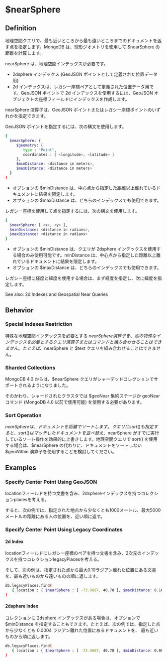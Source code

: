 # $nearSphere
## Definition
地理空間クエリで、最も近いところから最も遠いところまでのドキュメントを返す点を指定します。MongoDB は、球形ジオメトリを使用して $nearSphere の距離を計算します。

nearSphere は、地理空間インデックスが必要です。

- 2dsphere インデックス (GeoJSON ポイントとして定義された位置データ用)
- 2d インデックスは、レガシー座標ペアとして定義された位置データ用です。GeoJSON ポイントで 2d インデックスを使用するには、GeoJSON オブジェクトの座標フィールドにインデックスを作成します。

nearSphere 演算子は、GeoJSON ポイントまたはレガシー座標ポイントのいずれかを指定できます。

GeoJSON ポイントを指定するには、次の構文を使用します。

```bash
{
  $nearSphere: {
     $geometry: {
        type : "Point",
        coordinates : [ <longitude>, <latitude> ]
     },
     $minDistance: <distance in meters>,
     $maxDistance: <distance in meters>
  }
}
```

- オプションの $minDistance は、中心点から指定した距離以上離れているドキュメントに結果を限定します。
- オプションの $maxDistance は、どちらのインデックスでも使用できます。

レガシー座標を使用して点を指定するには、次の構文を使用します。

```bash
{
  $nearSphere: [ <x>, <y> ],
  $minDistance: <distance in radians>,
  $maxDistance: <distance in radians>
}
```

- オプションの $minDistance は、クエリが 2dsphere インデックスを使用する場合のみ使用可能です。minDistance は、中心点から指定した距離以上離れているドキュメントに結果を限定します。
- オプションの $maxDistance は、どちらのインデックスでも使用できます。

レガシー座標に経度と緯度を使用する場合は、まず経度を指定し、次に緯度を指定します。

See also:
2d Indexes and Geospatial Near Queries

## Behavior
### Special Indexes Restriction
特殊な地理空間インデックスを必要とする $nearSphere 演算子を、別の特殊なインデックスを必要とするクエリ演算子またはコマンドと組み合わせることはできません。たとえば、$nearSphere と $text クエリを組み合わせることはできません。

### Sharded Collections
MongoDB 4.0 からは、$nearSphere クエリがシャーデッドコレクションでサポートされるようになりました。

そのかわり、シャードされたクラスタでは $geoNear 集約ステージか geoNear コマンド (MongoDB 4.0 以前で使用可能) を使用する必要があります。

### Sort Operation
$nearSphere は、ドキュメントを距離でソートします。クエリに sort() も指定すると、sort() はマッチしたドキュメントを並べ替え、$nearSphere がすでに実行しているソート操作を効果的に上書きします。地理空間クエリで sort() を使用する場合は、$nearSphere の代わりに、ドキュメントをソートしない $geoWithin 演算子を使用することを検討してください。

## Examples
### Specify Center Point Using GeoJSON
locationフィールドを持つ文書を含み、2dsphereインデックスを持つコレクションplacesを考える。

すると、次の例では、指定された地点から少なくとも1000メートル、最大5000メートルの距離にある人の位置を、近い順に返す。

### Specify Center Point Using Legacy Coordinates

#### 2d Index
locationフィールドにレガシー座標のペアを持つ文書を含み、2次元のインデックスを持つコレクションlegacyPlacesを考える。

そして、次の例は、指定された点から最大0.10ラジアン離れた位置にある文書を、最も近いものから遠いものの順に返します。

```bash
db.legacyPlaces.find(
   { location : { $nearSphere : [ -73.9667, 40.78 ], $maxDistance: 0.10 } }
)
```

#### 2dsphere Index
コレクションに 2dsphere インデックスがある場合は、オプションで $minDistance を指定することもできます。たとえば、次の例では、指定した点から少なくとも 0.0004 ラジアン離れた位置にあるドキュメントを、 最も近いものから順に返します。

```bash
db.legacyPlaces.find(
   { location : { $nearSphere : [ -73.9667, 40.78 ], $minDistance: 0.0004 } }
)
```
